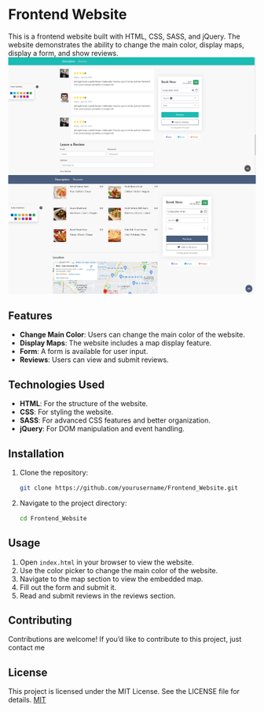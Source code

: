 # Frontend Website

This is a frontend website built with HTML, CSS, SASS, and jQuery. The website demonstrates the ability to change the main color, display maps, display a form, and show reviews.
![alt text](https://github.com/medhatjachour/Frontend_Website/blob/main/img/img.png?raw=true)
![alt text](https://github.com/medhatjachour/Frontend_Website/blob/main/img/img2.png?raw=true)

## Features

- **Change Main Color**: Users can change the main color of the website.
- **Display Maps**: The website includes a map display feature.
- **Form**: A form is available for user input.
- **Reviews**: Users can view and submit reviews.

## Technologies Used

- **HTML**: For the structure of the website.
- **CSS**: For styling the website.
- **SASS**: For advanced CSS features and better organization.
- **jQuery**: For DOM manipulation and event handling.

## Installation

1. Clone the repository:
    ```bash
    git clone https://github.com/yourusername/Frontend_Website.git
    ```
2. Navigate to the project directory:
    ```bash
    cd Frontend_Website
    ```

## Usage

1. Open `index.html` in your browser to view the website.
2. Use the color picker to change the main color of the website.
3. Navigate to the map section to view the embedded map.
4. Fill out the form and submit it.
5. Read and submit reviews in the reviews section.

## Contributing

Contributions are welcome! If you’d like to contribute to this project, just contact me

## License
This project is licensed under the MIT License. See the LICENSE file for details.
[MIT](https://choosealicense.com/licenses/mit/)
